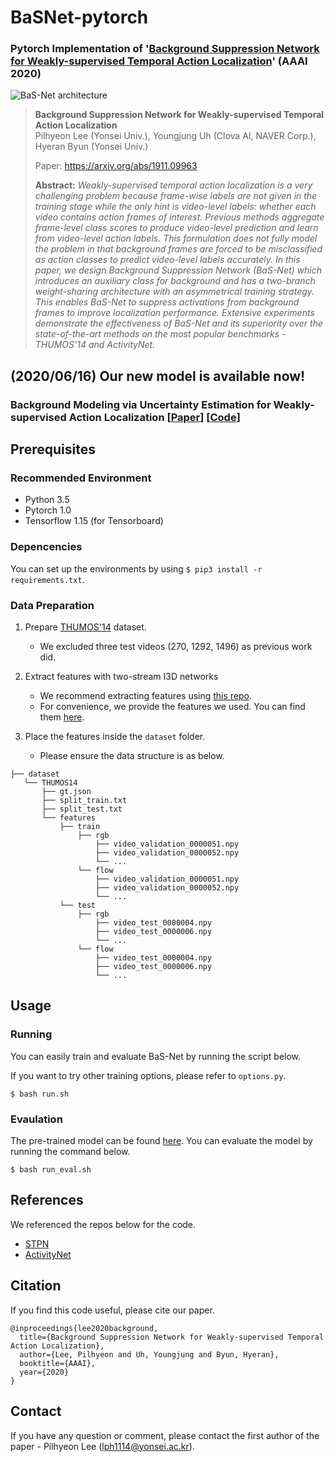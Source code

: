 # BaSNet-pytorch
### Pytorch Implementation of '[Background Suppression Network for Weakly-supervised Temporal Action Localization](https://arxiv.org/abs/1911.09963)' (AAAI 2020)

![BaS-Net architecture](https://user-images.githubusercontent.com/16102333/78222568-69945500-7500-11ea-9468-22b1da6d1d77.png)

> **Background Suppression Network for Weakly-supervised Temporal Action Localization**<br>
> Pilhyeon Lee (Yonsei Univ.), Youngjung Uh (Clova AI, NAVER Corp.), Hyeran Byun (Yonsei Univ.)
>
> Paper: https://arxiv.org/abs/1911.09963
>
> **Abstract:** *Weakly-supervised temporal action localization is a very challenging problem because frame-wise labels are not given in the training stage while the only hint is video-level labels: whether each video contains action frames of interest. Previous methods aggregate frame-level class scores to produce video-level prediction and learn from video-level action labels. This formulation does not fully model the problem in that background frames are forced to be misclassified as action classes to predict video-level labels accurately. In this paper, we design Background Suppression Network (BaS-Net) which introduces an auxiliary class for background and has a two-branch weight-sharing architecture with an asymmetrical training strategy. This enables BaS-Net to suppress activations from background frames to improve localization performance. Extensive experiments demonstrate the effectiveness of BaS-Net and its superiority over the state-of-the-art methods on the most popular benchmarks - THUMOS'14 and ActivityNet.*

## (2020/06/16) Our new model is available now!
### Background Modeling via Uncertainty Estimation for Weakly-supervised Action Localization [[Paper](https://arxiv.org/abs/2006.07006)] [[Code](https://github.com/Pilhyeon/Background-Modeling-via-Uncertainty-Estimation)]

## Prerequisites
### Recommended Environment
* Python 3.5
* Pytorch 1.0
* Tensorflow 1.15 (for Tensorboard)

### Depencencies
You can set up the environments by using `$ pip3 install -r requirements.txt`.

### Data Preparation
1. Prepare [THUMOS'14](https://www.crcv.ucf.edu/THUMOS14/) dataset.
    - We excluded three test videos (270, 1292, 1496) as previous work did.

2. Extract features with two-stream I3D networks
    - We recommend extracting features using [this repo](https://github.com/piergiaj/pytorch-i3d).
    - For convenience, we provide the features we used. You can find them [here](https://drive.google.com/open?id=1NsVN2SPYEcS6sDnN4sfv2cAl0B0I8sp3).
    
3. Place the features inside the `dataset` folder.
    - Please ensure the data structure is as below.
   
~~~~
├── dataset
   └── THUMOS14
       ├── gt.json
       ├── split_train.txt
       ├── split_test.txt
       └── features
           ├── train
               ├── rgb
                   ├── video_validation_0000051.npy
                   ├── video_validation_0000052.npy
                   └── ...
               └── flow
                   ├── video_validation_0000051.npy
                   ├── video_validation_0000052.npy
                   └── ...
           └── test
               ├── rgb
                   ├── video_test_0000004.npy
                   ├── video_test_0000006.npy
                   └── ...
               └── flow
                   ├── video_test_0000004.npy
                   ├── video_test_0000006.npy
                   └── ...
~~~~

## Usage

### Running
You can easily train and evaluate BaS-Net by running the script below.

If you want to try other training options, please refer to `options.py`.

~~~~
$ bash run.sh
~~~~

### Evaulation
The pre-trained model can be found [here](https://drive.google.com/open?id=1W7HEOM5Mm8uUPxUxgsi2u62SPUftndiZ).
You can evaluate the model by running the command below.

~~~~
$ bash run_eval.sh
~~~~

## References
We referenced the repos below for the code.

* [STPN](https://github.com/bellos1203/STPN)
* [ActivityNet](https://github.com/activitynet/ActivityNet)

## Citation
If you find this code useful, please cite our paper.

~~~~
@inproceedings{lee2020background,
  title={Background Suppression Network for Weakly-supervised Temporal Action Localization},
  author={Lee, Pilhyeon and Uh, Youngjung and Byun, Hyeran},
  booktitle={AAAI},
  year={2020}
}
~~~~

## Contact
If you have any question or comment, please contact the first author of the paper - Pilhyeon Lee (lph1114@yonsei.ac.kr).
